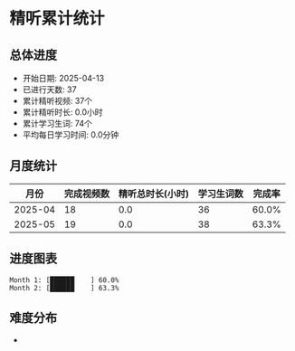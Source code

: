 # 精听累计统计

## 总体进度

- 开始日期: 2025-04-13
- 已进行天数: 37
- 累计精听视频: 37个
- 累计精听时长: 0.0小时
- 累计学习生词: 74个
- 平均每日学习时间: 0.0分钟

## 月度统计

| 月份 | 完成视频数 | 精听总时长(小时) | 学习生词数 | 完成率 |
|-----|-----------|----------------|----------|-------|
| 2025-04 | 18 | 0.0 | 36 | 60.0% |
| 2025-05 | 19 | 0.0 | 38 | 63.3% |

## 进度图表

```
Month 1: [██████    ] 60.0%
Month 2: [██████    ] 63.3%
```

## 难度分布

- [简单/中等/困难]: 37 (100.0%)